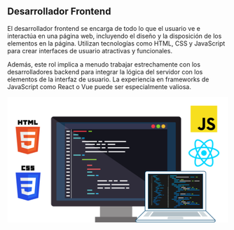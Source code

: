 
## Desarrollador Frontend

El desarrollador frontend se encarga de todo lo que el usuario ve e interactúa en una página web, incluyendo el diseño y la disposición de los elementos en la página. Utilizan tecnologías como HTML, CSS y JavaScript para crear interfaces de usuario atractivas y funcionales.

Además, este rol implica a menudo trabajar estrechamente con los desarrolladores backend para integrar la lógica del servidor con los elementos de la interfaz de usuario. La experiencia en frameworks de JavaScript como React o Vue puede ser especialmente valiosa.

![frontend.png](../images/frontend.png)